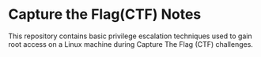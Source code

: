 
# Capture the Flag(CTF) Notes

This repository contains basic privilege escalation techniques used to gain root access on a Linux machine during Capture The Flag (CTF) challenges.
